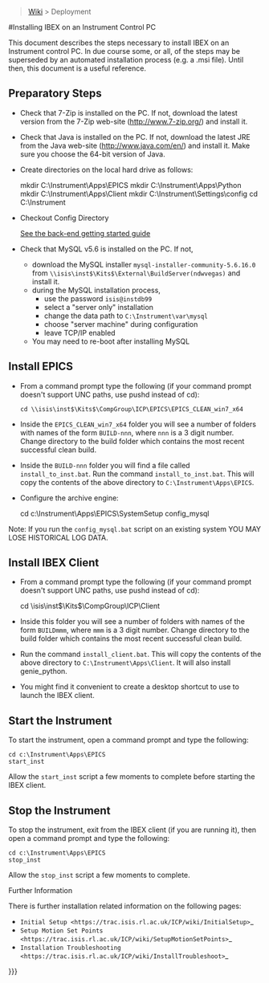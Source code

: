> [Wiki](Home) > Deployment

#Installing IBEX on an Instrument Control PC

This document describes the steps necessary to install IBEX on an Instrument control PC.  In due course some, or all, of the steps may be superseded by an automated installation process (e.g. a .msi file).  Until then, this document is a useful reference.

## Preparatory Steps

- Check that 7-Zip is installed on the PC.  If not, download the latest version from the 7-Zip web-site (http://www.7-zip.org/) and install it.
- Check that Java is installed on the PC.  If not, download the latest JRE from the Java web-site (http://www.java.com/en/) and install it.  Make sure you choose the 64-bit version of Java.
- Create directories on the local hard drive as follows:

    mkdir C:\Instrument\Apps\EPICS
    mkdir C:\Instrument\Apps\Python
    mkdir C:\Instrument\Apps\Client
    mkdir C:\Instrument\Settings\config
    cd C:\Instrument

- Checkout Config Directory

    [See the back-end getting started guide](First-time-installing-and-building-(Windows)#setting-up-a-configurations-directory)

- Check that MySQL v5.6 is installed on the PC.  If not,
    - download the MySQL installer `mysql-installer-community-5.6.16.0` from `\\isis\inst$\Kits$\External\BuildServer(ndwvegas)` and install it.
    - during the MySQL installation process,
        - use the password `isis@instdb99`
        - select a "server only" installation
        - change the data path to `C:\Instrument\var\mysql`
        - choose "server machine" during configuration
        - leave TCP/IP enabled
    - You may need to re-boot after installing MySQL

## Install EPICS

- From a command prompt type the following (if your command prompt doesn't support UNC paths, use pushd instead of cd):

    `cd \\isis\inst$\Kits$\CompGroup\ICP\EPICS\EPICS_CLEAN_win7_x64`

- Inside the `EPICS_CLEAN_win7_x64` folder you will see a number of folders with names of the form `BUILD-nnn`, where `nnn` is a 3 digit number.  Change directory to the build folder which contains the most recent successful clean build.  

- Inside the `BUILD-nnn` folder you will find a file called `install_to_inst.bat`.  Run the command `install_to_inst.bat`.  This will copy the contents of the above directory to `C:\Instrument\Apps\EPICS`.

- Configure the archive engine:

    cd c:\Instrument\Apps\EPICS\SystemSetup
    config_mysql

Note: If you run the `config_mysql.bat` script on an existing system YOU MAY LOSE HISTORICAL LOG DATA.


## Install IBEX Client

- From a command prompt type the following (if your command prompt doesn't support UNC paths, use pushd instead of cd):

    cd \\isis\inst$\Kits$\CompGroup\ICP\Client

- Inside this folder you will see a number of folders with names of the form `BUILDmmm`, where `mmm` is a 3 digit number.  Change directory to the build folder which contains the most recent successful clean build.  

- Run the command `install_client.bat`.  This will copy the contents of the above directory to `C:\Instrument\Apps\Client`.  It will also install genie_python.

- You might find it convenient to create a desktop shortcut to use to launch the IBEX client.


## Start the Instrument

To start the instrument, open a command prompt and type the following:

    cd c:\Instrument\Apps\EPICS
    start_inst
    
Allow the `start_inst` script a few moments to complete before starting the IBEX client.


## Stop the Instrument

To stop the instrument, exit from the IBEX client (if you are running it), then open a command prompt and type the following:

    cd c:\Instrument\Apps\EPICS
    stop_inst
    
Allow the `stop_inst` script a few moments to complete.


Further Information

There is further installation related information on the following pages:

- `Initial Setup <https://trac.isis.rl.ac.uk/ICP/wiki/InitialSetup>`_
- `Setup Motion Set Points <https://trac.isis.rl.ac.uk/ICP/wiki/SetupMotionSetPoints>`_
- `Installation Troubleshooting <https://trac.isis.rl.ac.uk/ICP/wiki/InstallTroubleshoot>`_


}}}